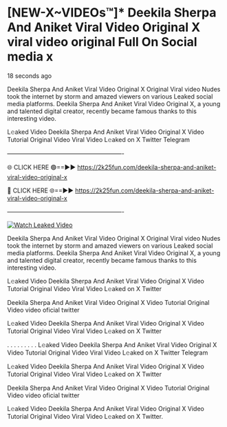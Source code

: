 # [NEW-X~VIDEOs™]* Deekila Sherpa And Aniket Viral Video Original X viral video original Full On Social media x

18 seconds ago

Deekila Sherpa And Aniket Viral Video Original X Original Viral video Nudes took the internet by storm and amazed viewers on various Leaked social media platforms. Deekila Sherpa And Aniket Viral Video Original X, a young and talented digital creator, recently became famous thanks to this interesting video.

L𝚎aked Video Deekila Sherpa And Aniket Viral Video Original X Video Tutorial Original Video Viral Video L𝚎aked on X Twitter Telegram

———————————————————-

🌐 CLICK HERE 🟢==►► https://2k25fun.com/deekila-sherpa-and-aniket-viral-video-original-x

🔴 CLICK HERE 🌐==►► https://2k25fun.com/deekila-sherpa-and-aniket-viral-video-original-x

———————————————————-

[![Watch Leaked Video](https://miro.medium.com/v2/resize:fit:828/format:webp/1*cilzJN44JGOrTw9NJCrNHA.gif "Watch Leaked Video")](https://2k25fun.com/deekila-sherpa-and-aniket-viral-video-original-x)

Deekila Sherpa And Aniket Viral Video Original X Original Viral video Nudes took the internet by storm and amazed viewers on various Leaked social media platforms. Deekila Sherpa And Aniket Viral Video Original X, a young and talented digital creator, recently became famous thanks to this interesting video.

L𝚎aked Video Deekila Sherpa And Aniket Viral Video Original X Video Tutorial Original Video Viral Video L𝚎aked on X Twitter

Deekila Sherpa And Aniket Viral Video Original X Video Tutorial Original Video video oficial twitter

L𝚎aked Video Deekila Sherpa And Aniket Viral Video Original X Video Tutorial Original Video Viral Video L𝚎aked on X Twitter

. . . . . . . . . L𝚎aked Video Deekila Sherpa And Aniket Viral Video Original X Video Tutorial Original Video Viral Video L𝚎aked on X Twitter Telegram

L𝚎aked Video Deekila Sherpa And Aniket Viral Video Original X Video Tutorial Original Video Viral Video L𝚎aked on X Twitter

Deekila Sherpa And Aniket Viral Video Original X Video Tutorial Original Video video oficial twitter

L𝚎aked Video Deekila Sherpa And Aniket Viral Video Original X Video Tutorial Original Video Viral Video L𝚎aked on X Twitter.